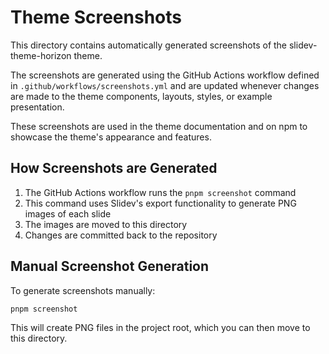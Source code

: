 # Theme Screenshots

This directory contains automatically generated screenshots of the slidev-theme-horizon theme.

The screenshots are generated using the GitHub Actions workflow defined in `.github/workflows/screenshots.yml` and are updated whenever changes are made to the theme components, layouts, styles, or example presentation.

These screenshots are used in the theme documentation and on npm to showcase the theme's appearance and features.

## How Screenshots are Generated

1. The GitHub Actions workflow runs the `pnpm screenshot` command
2. This command uses Slidev's export functionality to generate PNG images of each slide
3. The images are moved to this directory
4. Changes are committed back to the repository

## Manual Screenshot Generation

To generate screenshots manually:

```bash
pnpm screenshot
```

This will create PNG files in the project root, which you can then move to this directory.
